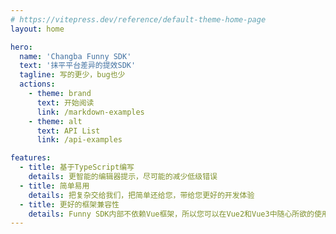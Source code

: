 ```yaml
---
# https://vitepress.dev/reference/default-theme-home-page
layout: home

hero:
  name: 'Changba Funny SDK'
  text: '抹平平台差异的提效SDK'
  tagline: 写的更少，bug也少
  actions:
    - theme: brand
      text: 开始阅读
      link: /markdown-examples
    - theme: alt
      text: API List
      link: /api-examples

features:
  - title: 基于TypeScript编写
    details: 更智能的编辑器提示，尽可能的减少低级错误
  - title: 简单易用
    details: 把复杂交给我们，把简单还给您，带给您更好的开发体验
  - title: 更好的框架兼容性
    details: Funny SDK内部不依赖Vue框架，所以您可以在Vue2和Vue3中随心所欲的使用
---
```


